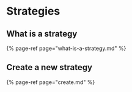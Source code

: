 # Strategies

## What is a strategy

{% page-ref page="what-is-a-strategy.md" %}

## Create a new strategy

{% page-ref page="create.md" %}

